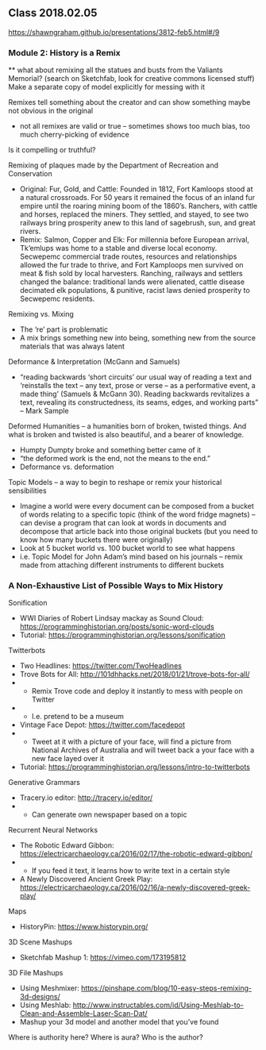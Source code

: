 ## Class 2018.02.05

https://shawngraham.github.io/presentations/3812-feb5.html#/9 

### Module 2: History is a Remix

** what about remixing all the statues and busts from the Valiants Memorial? (search on Sketchfab, look for creative commons licensed stuff)
Make a separate copy of model explicitly for messing with it


Remixes tell something about the creator and can show something maybe not obvious in the original
- not all remixes are valid or true – sometimes shows too much bias, too much cherry-picking of evidence 

Is it compelling or truthful?

Remixing of plaques made by the Department of Recreation and Conservation
- Original: Fur, Gold, and Cattle: Founded in 1812, Fort Kamloops stood at a natural crossroads. For 50 years it remained the focus of an inland fur empire until the roaring mining boom of the 1860’s. Ranchers, with cattle and horses, replaced the miners. They settled, and stayed, to see two railways bring prosperity anew to this land of sagebrush, sun, and great rivers.
- Remix: Salmon, Copper and Elk: For millennia before European arrival, Tk’emlups was home to a stable and diverse local economy. Secwepemc commercial trade routes, resources and relationships allowed the fur trade to thrive, and Fort Kamploops men survived on meat & fish sold by local harvesters. Ranching, railways and settlers changed the balance: traditional lands were alienated, cattle disease decimated elk populations, & punitive, racist laws denied prosperity to Secwepemc residents. 

Remixing vs. Mixing
- The ‘re’ part is problematic
- A mix brings something new into being, something new from the source materials that was always latent

Deformance  & Interpretation (McGann and Samuels)
- “reading backwards ‘short circuits’ our usual way of reading a text and ‘reinstalls the text – any text, prose or verse – as a performative event, a made thing’ (Samuels & McGann 30). Reading backwards revitalizes a text, revealing its constructedness, its seams, edges, and working parts” – Mark Sample

Deformed Humanities – a humanities born of broken, twisted things. And what is broken and twisted is also beautiful, and a bearer of knowledge. 
- Humpty Dumpty broke and something better came of it 
- “the deformed work is the end, not the means to the end.”
- Deformance vs. deformation 

Topic Models – a way to begin to reshape or remix your historical sensibilities
- Imagine a world were every document can be composed from a bucket of words relating to a specific topic (think of the word fridge magnets) – can devise a program that can look at words in documents and decompose that article back into those original buckets (but you need to know how many buckets there were originally)
- Look at 5 bucket world vs. 100 bucket world to see what happens
- i.e. Topic Model for John Adam’s mind based on his journals – remix made from attaching different instruments to different buckets

### A Non-Exhaustive List of Possible Ways to Mix History
Sonification 
- WWI Diaries of Robert Lindsay mackay as Sound Cloud: https://programminghistorian.org/posts/sonic-word-clouds
- Tutorial: https://programminghistorian.org/lessons/sonification

Twitterbots
- Two Headlines: https://twitter.com/TwoHeadlines 
- Trove Bots for All: http://101dhhacks.net/2018/01/21/trove-bots-for-all/ 
- - Remix Trove code and deploy it instantly to mess with people on Twitter 
- - I.e. pretend to be a museum 
- Vintage Face Depot: https://twitter.com/facedepot 
- - Tweet at it with a picture of your face, will find a picture from National Archives of Australia and will tweet back a your face with a new face layed over it
- Tutorial: https://programminghistorian.org/lessons/intro-to-twitterbots 

Generative Grammars
- Tracery.io editor: http://tracery.io/editor/ 
- - Can generate own newspaper based on a topic

Recurrent Neural Networks
- The Robotic Edward Gibbon: https://electricarchaeology.ca/2016/02/17/the-robotic-edward-gibbon/ 
- - If you feed it text, it learns how to write text in a certain style 
- A Newly Discovered Ancient Greek Play: https://electricarchaeology.ca/2016/02/16/a-newly-discovered-greek-play/ 

Maps 
- HistoryPin: https://www.historypin.org/ 

3D Scene Mashups
- Sketchfab Mashup 1: https://vimeo.com/173195812 

3D File Mashups
- Using Meshmixer: https://pinshape.com/blog/10-easy-steps-remixing-3d-designs/ 
- Using Meshlab: http://www.instructables.com/id/Using-Meshlab-to-Clean-and-Assemble-Laser-Scan-Dat/ 
- Mashup your 3d model and another model that you’ve found



Where is authority here?
Where is aura?
Who is the author?
